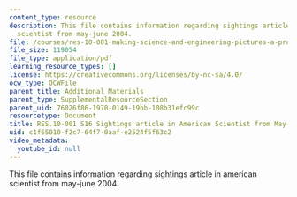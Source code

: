 ```yaml
---
content_type: resource
description: This file contains information regarding sightings article in american
  scientist from may-june 2004.
file: /courses/res-10-001-making-science-and-engineering-pictures-a-practical-guide-to-presenting-your-work-spring-2016/c1f65010f2c764f70aafe2524f5f63c2_MITRES_10_001S16_MayJune04.pdf
file_size: 119054
file_type: application/pdf
learning_resource_types: []
license: https://creativecommons.org/licenses/by-nc-sa/4.0/
ocw_type: OCWFile
parent_title: Additional Materials
parent_type: SupplementalResourceSection
parent_uid: 76026f86-1978-0149-19bb-108b31efc99c
resourcetype: Document
title: RES.10-001 S16 Sightings article in American Scientist from May-June 2004
uid: c1f65010-f2c7-64f7-0aaf-e2524f5f63c2
video_metadata:
  youtube_id: null
---
```

This file contains information regarding sightings article in american scientist from may-june 2004.
